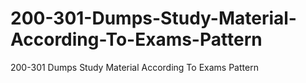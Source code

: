 # 200-301-Dumps-Study-Material-According-To-Exams-Pattern
200-301 Dumps Study Material According To Exams Pattern
